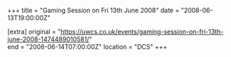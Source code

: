 +++
title = "Gaming Session on Fri 13th June 2008"
date = "2008-06-13T19:00:00Z"

[extra]
original = "https://uwcs.co.uk/events/gaming-session-on-fri-13th-june-2008-1474489010581/"    
end = "2008-06-14T07:00:00Z"
location = "DCS"
+++



